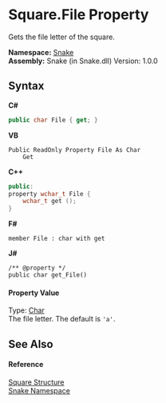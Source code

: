 # Square.File Property 
 

Gets the file letter of the square.

**Namespace:**&nbsp;<a href="N_Snake">Snake</a><br />**Assembly:**&nbsp;Snake (in Snake.dll) Version: 1.0.0

## Syntax

**C#**<br />
``` C#
public char File { get; }
```

**VB**<br />
``` VB
Public ReadOnly Property File As Char
	Get
```

**C++**<br />
``` C++
public:
property wchar_t File {
	wchar_t get ();
}
```

**F#**<br />
``` F#
member File : char with get

```

**J#**<br />
``` J#
/** @property */
public char get_File()

```


#### Property Value
Type: <a href="https://docs.microsoft.com/dotnet/api/system.char" target="_blank" rel="noopener noreferrer">Char</a><br />The file letter. The default is `'a'`.

## See Also


#### Reference
<a href="T_Snake_Square">Square Structure</a><br /><a href="N_Snake">Snake Namespace</a><br />